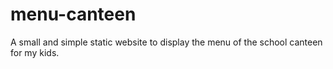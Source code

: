 # menu-canteen
A small and simple static website to display the menu of the school canteen for my kids.
